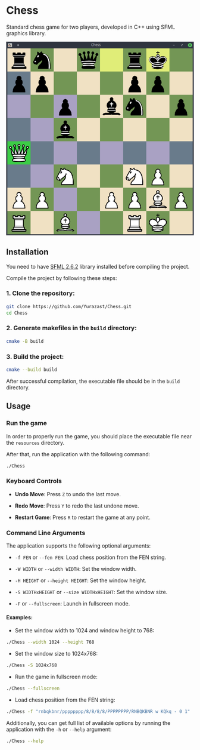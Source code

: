 # Chess
Standard chess game for two players, developed in C++ using SFML graphics library.

![Demo](resources/images/chess.png)

## Installation
You need to have [SFML 2.6.2](https://www.sfml-dev.org/download/sfml/2.6.2/) library installed before compiling the project.

Compile the project by following these steps:

### 1. Clone the repository:

```bash
git clone https://github.com/Yurazast/Chess.git
cd Chess
```

### 2. Generate makefiles in the `build` directory:

```bash
cmake -B build
```

### 3. Build the project:

```bash
cmake --build build
```

After successful compilation, the executable file should be in the `build` directory.

## Usage

### Run the game

In order to properly run the game, you should place the executable file near the `resources` directory.

After that, run the application with the following command:

```bash
./Chess
```

### Keyboard Controls

- **Undo Move**: Press `Z` to undo the last move.

- **Redo Move**: Press `Y` to redo the last undone move.

- **Restart Game**: Press `R` to restart the game at any point.

### Command Line Arguments

The application supports the following optional arguments:

- `-f FEN` or `--fen FEN`: Load chess position from the FEN string.

- `-W WIDTH` or `--width WIDTH`: Set the window width.

- `-H HEIGHT` or `--height HEIGHT`: Set the window height.

- `-S WIDTHxHEIGHT` or `--size WIDTHxHEIGHT`: Set the window size.

- `-F` or `--fullscreen`: Launch in fullscreen mode.

#### Examples:

- Set the window width to 1024 and window height to 768:

```bash
./Chess --width 1024 --height 768
```

- Set the window size to 1024x768:

```bash
./Chess -S 1024x768
```

- Run the game in fullscreen mode:

```bash
./Chess --fullscreen
```

- Load chess position from the FEN string:

```bash
./Chess -f "rnbqkbnr/pppppppp/8/8/8/8/PPPPPPPP/RNBQKBNR w KQkq - 0 1"
```

Additionally, you can get full list of available options by running the application with the `-h` or `--help` argument:

```bash
./Chess --help
```
